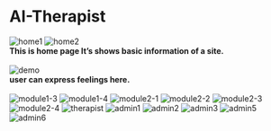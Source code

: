 # AI-Therapist

![home1](https://user-images.githubusercontent.com/68014307/103397803-e459d180-4b5f-11eb-8796-a7bf2066b0b3.JPG)
![home2](https://user-images.githubusercontent.com/68014307/103397804-e7ed5880-4b5f-11eb-9266-12be2f0816d0.JPG)
<br><b>This is home page It’s shows basic information of a site.</b><br><br>
![demo](https://user-images.githubusercontent.com/68014307/103397815-f0de2a00-4b5f-11eb-998f-7df93fa7523a.JPG)
<br><b>user can express feelings here.</b><br><br>
![module1-3](https://user-images.githubusercontent.com/68014307/103397850-1e2ad800-4b60-11eb-923b-2b3529e4da28.JPG)
![module1-4](https://user-images.githubusercontent.com/68014307/103397855-21be5f00-4b60-11eb-9e82-c78db98634c6.JPG)
![module2-1](https://user-images.githubusercontent.com/68014307/103397860-297e0380-4b60-11eb-9c39-746c66da5918.JPG)
![module2-2](https://user-images.githubusercontent.com/68014307/103397863-2c78f400-4b60-11eb-8a3d-fd4d6aaa5aaf.JPG)
![module2-3](https://user-images.githubusercontent.com/68014307/103397866-2f73e480-4b60-11eb-9d64-583f7eb6a77b.JPG)
![module2-4](https://user-images.githubusercontent.com/68014307/103397876-3569c580-4b60-11eb-99d6-f649feb7721b.JPG)
![therapist](https://user-images.githubusercontent.com/68014307/103397879-38fd4c80-4b60-11eb-9d40-ac0bfd9db76d.JPG)
![admin1](https://user-images.githubusercontent.com/68014307/103397884-3bf83d00-4b60-11eb-81ab-36a26ee96b5d.JPG)
![admin2](https://user-images.githubusercontent.com/68014307/103397888-3dc20080-4b60-11eb-9875-d3e1316869a0.JPG)
![admin3](https://user-images.githubusercontent.com/68014307/103397893-40245a80-4b60-11eb-9111-4a02947152f7.JPG)
![admin5](https://user-images.githubusercontent.com/68014307/103397958-8083d880-4b60-11eb-8346-bb92c285456c.JPG)
![admin6](https://user-images.githubusercontent.com/68014307/103397906-4c101c80-4b60-11eb-93ea-a96f9c2359ff.JPG)

